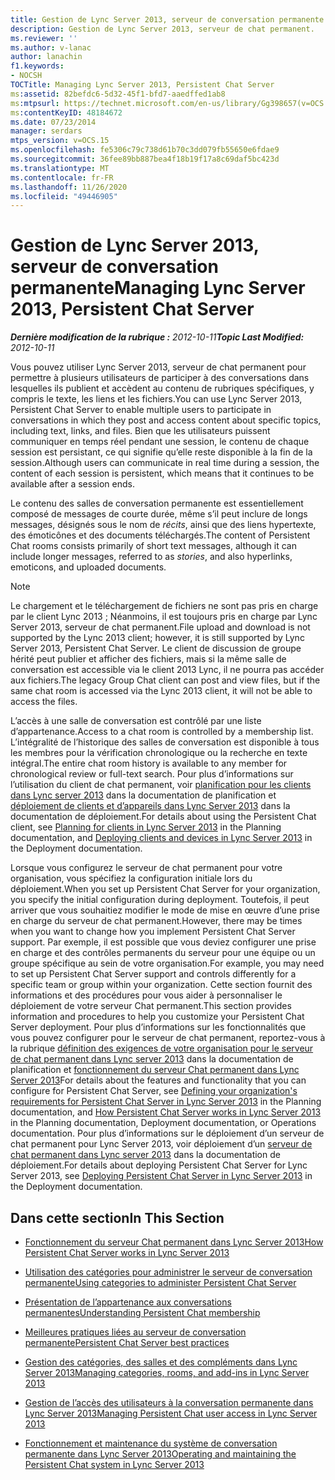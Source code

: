 ```yaml
---
title: Gestion de Lync Server 2013, serveur de conversation permanente
description: Gestion de Lync Server 2013, serveur de chat permanent.
ms.reviewer: ''
ms.author: v-lanac
author: lanachin
f1.keywords:
- NOCSH
TOCTitle: Managing Lync Server 2013, Persistent Chat Server
ms:assetid: 82befdc6-5d32-45f1-bfd7-aaedffed1ab8
ms:mtpsurl: https://technet.microsoft.com/en-us/library/Gg398657(v=OCS.15)
ms:contentKeyID: 48184672
ms.date: 07/23/2014
manager: serdars
mtps_version: v=OCS.15
ms.openlocfilehash: fe5306c79c738d61b70c3dd079fb55650e6fdae9
ms.sourcegitcommit: 36fee89bb887bea4f18b19f17a8c69daf5bc423d
ms.translationtype: MT
ms.contentlocale: fr-FR
ms.lasthandoff: 11/26/2020
ms.locfileid: "49446905"
---
```

# <a name="managing-lync-server-2013-persistent-chat-server"></a><span data-ttu-id="e2ebf-103">Gestion de Lync Server 2013, serveur de conversation permanente</span><span class="sxs-lookup"><span data-stu-id="e2ebf-103">Managing Lync Server 2013, Persistent Chat Server</span></span>

<div data-xmlns="http://www.w3.org/1999/xhtml">

<div class="topic" data-xmlns="http://www.w3.org/1999/xhtml" data-msxsl="urn:schemas-microsoft-com:xslt" data-cs="https://msdn.microsoft.com/">

<div data-asp="https://msdn2.microsoft.com/asp">



</div>

<div id="mainSection">

<div id="mainBody"><span data-ttu-id="e2ebf-104">

<span> </span></span><span class="sxs-lookup"><span data-stu-id="e2ebf-104">

<span> </span></span></span>

<span data-ttu-id="e2ebf-105">_**Dernière modification de la rubrique :** 2012-10-11_</span><span class="sxs-lookup"><span data-stu-id="e2ebf-105">_**Topic Last Modified:** 2012-10-11_</span></span>

<span data-ttu-id="e2ebf-106">Vous pouvez utiliser Lync Server 2013, serveur de chat permanent pour permettre à plusieurs utilisateurs de participer à des conversations dans lesquelles ils publient et accèdent au contenu de rubriques spécifiques, y compris le texte, les liens et les fichiers.</span><span class="sxs-lookup"><span data-stu-id="e2ebf-106">You can use Lync Server 2013, Persistent Chat Server to enable multiple users to participate in conversations in which they post and access content about specific topics, including text, links, and files.</span></span> <span data-ttu-id="e2ebf-107">Bien que les utilisateurs puissent communiquer en temps réel pendant une session, le contenu de chaque session est persistant, ce qui signifie qu’elle reste disponible à la fin de la session.</span><span class="sxs-lookup"><span data-stu-id="e2ebf-107">Although users can communicate in real time during a session, the content of each session is persistent, which means that it continues to be available after a session ends.</span></span>

<span data-ttu-id="e2ebf-108">Le contenu des salles de conversation permanente est essentiellement composé de messages de courte durée, même s’il peut inclure de longs messages, désignés sous le nom de *récits*, ainsi que des liens hypertexte, des émoticônes et des documents téléchargés.</span><span class="sxs-lookup"><span data-stu-id="e2ebf-108">The content of Persistent Chat rooms consists primarily of short text messages, although it can include longer messages, referred to as *stories*, and also hyperlinks, emoticons, and uploaded documents.</span></span>

<div>


> [!NOTE]  
> <span data-ttu-id="e2ebf-109">Le chargement et le téléchargement de fichiers ne sont pas pris en charge par le client Lync 2013 ; Néanmoins, il est toujours pris en charge par Lync Server 2013, serveur de chat permanent.</span><span class="sxs-lookup"><span data-stu-id="e2ebf-109">File upload and download is not supported by the Lync 2013 client; however, it is still supported by Lync Server 2013, Persistent Chat Server.</span></span> <span data-ttu-id="e2ebf-110">Le client de discussion de groupe hérité peut publier et afficher des fichiers, mais si la même salle de conversation est accessible via le client 2013 Lync, il ne pourra pas accéder aux fichiers.</span><span class="sxs-lookup"><span data-stu-id="e2ebf-110">The legacy Group Chat client can post and view files, but if the same chat room is accessed via the Lync 2013 client, it will not be able to access the files.</span></span>



</div>

<span data-ttu-id="e2ebf-111">L’accès à une salle de conversation est contrôlé par une liste d’appartenance.</span><span class="sxs-lookup"><span data-stu-id="e2ebf-111">Access to a chat room is controlled by a membership list.</span></span> <span data-ttu-id="e2ebf-112">L’intégralité de l’historique des salles de conversation est disponible à tous les membres pour la vérification chronologique ou la recherche en texte intégral.</span><span class="sxs-lookup"><span data-stu-id="e2ebf-112">The entire chat room history is available to any member for chronological review or full-text search.</span></span> <span data-ttu-id="e2ebf-113">Pour plus d’informations sur l’utilisation du client de chat permanent, voir [planification pour les clients dans Lync server 2013](lync-server-2013-planning-for-clients.md) dans la documentation de planification et [déploiement de clients et d’appareils dans Lync Server 2013](lync-server-2013-deploying-clients-and-devices.md) dans la documentation de déploiement.</span><span class="sxs-lookup"><span data-stu-id="e2ebf-113">For details about using the Persistent Chat client, see [Planning for clients in Lync Server 2013](lync-server-2013-planning-for-clients.md) in the Planning documentation, and [Deploying clients and devices in Lync Server 2013](lync-server-2013-deploying-clients-and-devices.md) in the Deployment documentation.</span></span>

<span data-ttu-id="e2ebf-114">Lorsque vous configurez le serveur de chat permanent pour votre organisation, vous spécifiez la configuration initiale lors du déploiement.</span><span class="sxs-lookup"><span data-stu-id="e2ebf-114">When you set up Persistent Chat Server for your organization, you specify the initial configuration during deployment.</span></span> <span data-ttu-id="e2ebf-115">Toutefois, il peut arriver que vous souhaitiez modifier le mode de mise en œuvre d’une prise en charge du serveur de chat permanent.</span><span class="sxs-lookup"><span data-stu-id="e2ebf-115">However, there may be times when you want to change how you implement Persistent Chat Server support.</span></span> <span data-ttu-id="e2ebf-116">Par exemple, il est possible que vous deviez configurer une prise en charge et des contrôles permanents du serveur pour une équipe ou un groupe spécifique au sein de votre organisation.</span><span class="sxs-lookup"><span data-stu-id="e2ebf-116">For example, you may need to set up Persistent Chat Server support and controls differently for a specific team or group within your organization.</span></span> <span data-ttu-id="e2ebf-117">Cette section fournit des informations et des procédures pour vous aider à personnaliser le déploiement de votre serveur Chat permanent.</span><span class="sxs-lookup"><span data-stu-id="e2ebf-117">This section provides information and procedures to help you customize your Persistent Chat Server deployment.</span></span> <span data-ttu-id="e2ebf-118">Pour plus d’informations sur les fonctionnalités que vous pouvez configurer pour le serveur de chat permanent, reportez-vous à la rubrique [définition des exigences de votre organisation pour le serveur de chat permanent dans Lync server 2013](lync-server-2013-defining-your-requirements-for-persistent-chat-server.md) dans la documentation de planification et [fonctionnement du serveur Chat permanent dans Lync Server 2013](lync-server-2013-how-persistent-chat-server-works.md)</span><span class="sxs-lookup"><span data-stu-id="e2ebf-118">For details about the features and functionality that you can configure for Persistent Chat Server, see [Defining your organization's requirements for Persistent Chat Server in Lync Server 2013](lync-server-2013-defining-your-requirements-for-persistent-chat-server.md) in the Planning documentation, and [How Persistent Chat Server works in Lync Server 2013](lync-server-2013-how-persistent-chat-server-works.md) in the Planning documentation, Deployment documentation, or Operations documentation.</span></span> <span data-ttu-id="e2ebf-119">Pour plus d’informations sur le déploiement d’un serveur de chat permanent pour Lync Server 2013, voir déploiement d’un [serveur de chat permanent dans Lync server 2013](lync-server-2013-deploying-persistent-chat-server.md) dans la documentation de déploiement.</span><span class="sxs-lookup"><span data-stu-id="e2ebf-119">For details about deploying Persistent Chat Server for Lync Server 2013, see [Deploying Persistent Chat Server in Lync Server 2013](lync-server-2013-deploying-persistent-chat-server.md) in the Deployment documentation.</span></span>

<div>

## <a name="in-this-section"></a><span data-ttu-id="e2ebf-120">Dans cette section</span><span class="sxs-lookup"><span data-stu-id="e2ebf-120">In This Section</span></span>

  - [<span data-ttu-id="e2ebf-121">Fonctionnement du serveur Chat permanent dans Lync Server 2013</span><span class="sxs-lookup"><span data-stu-id="e2ebf-121">How Persistent Chat Server works in Lync Server 2013</span></span>](lync-server-2013-how-persistent-chat-server-works.md)

  - [<span data-ttu-id="e2ebf-122">Utilisation des catégories pour administrer le serveur de conversation permanente</span><span class="sxs-lookup"><span data-stu-id="e2ebf-122">Using categories to administer Persistent Chat Server</span></span>](using-categories-to-administer-persistent-chat-server.md)

  - [<span data-ttu-id="e2ebf-123">Présentation de l’appartenance aux conversations permanentes</span><span class="sxs-lookup"><span data-stu-id="e2ebf-123">Understanding Persistent Chat membership</span></span>](understanding-persistent-chat-membership.md)

  - [<span data-ttu-id="e2ebf-124">Meilleures pratiques liées au serveur de conversation permanente</span><span class="sxs-lookup"><span data-stu-id="e2ebf-124">Persistent Chat Server best practices</span></span>](persistent-chat-server-best-practices.md)

  - [<span data-ttu-id="e2ebf-125">Gestion des catégories, des salles et des compléments dans Lync Server 2013</span><span class="sxs-lookup"><span data-stu-id="e2ebf-125">Managing categories, rooms, and add-ins in Lync Server 2013</span></span>](lync-server-2013-managing-categories-rooms-and-add-ins.md)

  - [<span data-ttu-id="e2ebf-126">Gestion de l’accès des utilisateurs à la conversation permanente dans Lync Server 2013</span><span class="sxs-lookup"><span data-stu-id="e2ebf-126">Managing Persistent Chat user access in Lync Server 2013</span></span>](lync-server-2013-managing-persistent-chat-user-access.md)

  - [<span data-ttu-id="e2ebf-127">Fonctionnement et maintenance du système de conversation permanente dans Lync Server 2013</span><span class="sxs-lookup"><span data-stu-id="e2ebf-127">Operating and maintaining the Persistent Chat system in Lync Server 2013</span></span>](lync-server-2013-operating-and-maintaining-the-persistent-chat-system.md)

<span data-ttu-id="e2ebf-128"></div>

</div>

<span> </span>

</div>

</div>

</span><span class="sxs-lookup"><span data-stu-id="e2ebf-128"></div>

</div>

<span> </span>

</div>

</div>

</span></span></div>

